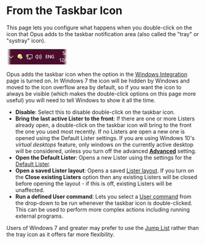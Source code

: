 # From the Taskbar Icon

This page lets you configure what happens when you double-click on the icon that Opus adds to the taskbar notification area (also called the "tray" or "systray" icon).

![](/Manual/images/media/taskbar_icon.png) 

Opus adds the taskbar icon when the option in the [Windows Integration](../miscellaneous/windows_integration/RAEDME.md) page is turned on. In Windows 7 the icon will be hidden by Windows and moved to the icon overflow area by default, so if you want the icon to always be visible (which makes the double-click options on this page more useful) you will need to tell Windows to show it all the time.

- **Disable**: Select this to disable double-click on the taskbar icon.
- **Bring the last active Lister to the front**: If there are one or more Listers already open, a double-click on the taskbar icon will bring to the front the one you used most recently. If no Listers are open a new one is opened using the Default Lister settings. If you are using Windows 10's *virtual desktops* feature, only windows on the currently active desktop will be considered, unless you turn off the advanced **[Advanced](../miscellaneous/advanced_options.md)** setting.
- **Open the Default Lister**: Opens a new Lister using the settings for the [Default Lister](/Manual/basic_concepts/the_lister/layouts/the_default_lister.md).
- **Open a saved Lister layout**: Opens a saved [Lister layout](/Manual/basic_concepts/the_lister/layouts/RAEDME.md). If you turn on the **Close existing Listers** option then any existing Listers will be closed before opening the layout - if this is off, existing Listers will be unaffected.
- **Run a defined User command**: Lets you select a [User command](/Manual/customize/the_customize_dialog/commands/user-defined_commands.md) from the drop-down to be run whenever the taskbar icon is double-clicked. This can be used to perform more complex actions including running external programs.

Users of Windows 7 and greater may prefer to use the [Jump List](../favorites_and_recent/jumplist.md) rather than the tray icon as it offers far more flexibility.
